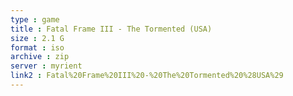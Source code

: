```yaml
---
type : game
title : Fatal Frame III - The Tormented (USA)
size : 2.1 G
format : iso
archive : zip
server : myrient
link2 : Fatal%20Frame%20III%20-%20The%20Tormented%20%28USA%29
---
```


